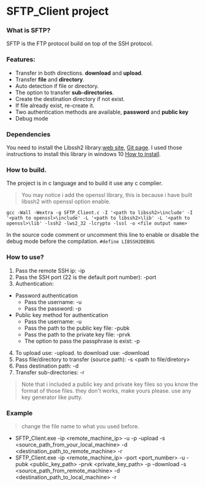 # SFTP_Client project
###  What is SFTP?
SFTP is the FTP protocol build on top of the SSH protocol.
###  Features:
- Transfer in both directions. **download** and **upload**.
- Transfer **file** and **directory**.
- Auto detection if file or directory.
- The option to transfer **sub-directories**.
- Create the destination directory if not exist.
- If file already exist, re-create it.
- Two authentication methods are available, **password** and **public key**
- Debug mode
### Dependencies
You need to install the Libssh2 library:[web site](https://www.libssh2.org/), [Git page](https://github.com/libssh2/libssh2).
I used those instructions to install this library in windows 10 [How to install](https://github.com/libssh2/libssh2/blob/master/docs/INSTALL_CMAKE).
### How to build.
The project is in c language and to build it use any c complier.
> You may notice i add the openssl library, this is because i have built libssh2 with openssl option enable.
```
gcc -Wall -Wextra -g SFTP_Client.c -I '<path to libssh2>\include' -I '<path to openssl>\include' -L '<path to libssh2>\lib' -L '<path to openssl>\lib' -lssh2 -lws2_32 -lcrypto -lssl -o <file output name>
```
In the source code comment or uncomment this line to enable or disable the debug mode before the compilation.
``
#define LIBSSH2DEBUG
``
###  How to use?
1. Pass the remote SSH ip: -ip <remote SSH ip>
2. Pass the SSH port (22 is the default port number): -port <SSH port>
3. Authentication:
  * Password authentication
    * Pass the username: -u <username>
    * Pass the password: -p <password>
  * Public key method for authentication
    * Pass the username: -u <username>
    * Pass the path to the public key file: -pubk <path to public key>
    * Pass the path to the private key file: -prvk <path to private key>
    * The option to pass the passphrase is exist: -p <passphrase>
4. To upload use: -upload. to download use: -download
5. Pass file/directory to transfer (source path): -s <path to file/diretory>
6. Pass destination path: -d <destination path>
7. Transfer sub-directories: -r
> Note that i included a public key and private key files so you know the format of those files. they don't works, make yours please. use any key generator like putty.
###  Example
 > change the file name to what you used before.
 * SFTP_Client.exe -ip <remote_machine_ip> -u <username> -p <password> -upload -s <source_path_from_your_local_machine> -d <destination_path_to_remote_machine> -r
 * SFTP_Client.exe -ip <remote_machine_ip> -port <port_number> -u <username> -pubk <public_key_path> -prvk <private_key_path> -p <passphrase> -download -s <source_path_from_remote_machine> -d <destination_path_to_local_machine> -r


